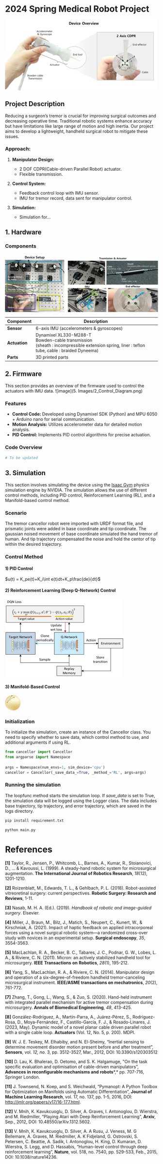 # 2024 Spring Medical Robot Project
<img src="5. Images/0_Device_Overview.png" alt="Project Overview" style="zoom:100%;" />




## Project Description

Reducing a surgeon’s tremor is crucial for improving surgical outcomes and decreasing operative time. Traditional robotic systems enhance accuracy but have limitations like large range of motion and high inertia. Our project aims to develop a lightweight, handheld surgical robot to mitigate these issues.

### Approach:
1. **Manipulator Design:** 
   - 2 DOF CDPR(Cable-driven Parallel Robot) actuator.
   - Flexible transmission.

2. **Control System:** 
   - Feedback control loop with IMU sensor.
   - IMU for tremor record, data sent for manipulator control.
   
3. **Simulation:** 
   - Simulation for...



## 1. Hardware

### Components
<img src="5. Images/1_Hardware_Setup.png" alt="Device Setup" style="zoom:100%;" />


| Component    | Description                                                                                       |
|--------------|---------------------------------------------------------------------------------------------------|
| **Sensor**   | 6-axis IMU (accelerometers & gyroscopes)                                                          |
| **Actuation**| Dynamixel XL330-M288-T <br> Bowden-cable transmission <br> (sheath : incompressible extension spring, liner : teflon tube, cable : braided Dyneema) |
| **Parts**    | 3D printed parts  


## 2. Firmware
This section provides an overview of the firmware used to control the actuators with IMU data.
![image](5. Images/2_Control_Diagram.png)



### Features
- **Control Code:** Developed using Dynamixel SDK (Python) and MPU 6050 + Arduino nano for serial communication.
- **Motion Analysis:** Utilizes accelerometer data for detailed motion analysis.
- **PID Control:** Implements PID control algorithms for precise actuation.

### Code Overview

```python
# To be updated

```


## 3. Simulation
This section involves simulating the device using the [Isaac Gym](https://developer.nvidia.com/isaac-gym) physics simulation engine by NVIDIA. The simulation allows the use of different control methods, including PID control, Reinforcement Learning (RL), and a Manifold-based control method.
### Scenario
The tremor cancellor robot were imported with URDF format file, and prismatic joints were added in base coordinate and tip coordinate. The gaussian noised movement of base coordinate simulated the hand tremor of human. And tip trajectory compensated the noise and hold the centor of tip within the desired trajectory.

### Control Method
#### 1) PID Control

$u(t) = K_pe(t)+K_i\int e(t)dt+K_p\frac{de}{dt}$

#### 2) Reinforcement Learning (Deep Q-Network) Control

<img src="5. Images/3_DQN.jpeg" alt="DQN" style="zoom:50%;" />

#### 3) Manifold-Based Control

<img src="5. Images/4_Manifold.png" alt="Manifold" style="zoom: 5%;" />

### Initialization
To initialize the simulation, create an instance of the Cancellor class. You need to specify whether to save data, which control method to use, and additional arguments if using RL.
```python
from cancellor import Cancellor
from argparse import Namespace

args = Namespace(num_envs=1, sim_device='cpu')
cancellor = Cancellor(_save_data_=True, _method_='RL', args=args)
```
### Running the simulation
The loopfunc method starts the simulation loop. If _save_data_ is set to True, the simulation data will be logged using the Logger class. The data includes base trajectory, tip trajectory, and error trajectory, which are saved in the logs directory. 
```bash
pip install requirement.txt
```

```bash
python main.py
```



# References

**[1]** Taylor, R., Jensen, P., Whitcomb, L., Barnes, A., Kumar, R., Stoianovici, D., ... & Kavoussi, L. (1999). A steady-hand robotic system for microsurgical augmentation. **The International Journal of Robotics Research**, *18*(12), 1201-1210.

**[2]** Roizenblatt, M., Edwards, T. L., & Gehlbach, P. L. (2018). Robot-assisted vitreoretinal surgery: current perspectives. **Robotic Surgery: Research and Reviews**, 1-11.

**[3]** Nasab, M. H. A. (Ed.). (2019). *Handbook of robotic and image-guided surgery*. Elsevier.

**[4]** Miller, J., Braun, M., Bilz, J., Matich, S., Neupert, C., Kunert, W., & Kirschniak, A. (2021). Impact of haptic feedback on applied intracorporeal forces using a novel surgical robotic system—a randomized cross-over study with novices in an experimental setup. **Surgical endoscopy**, *35*, 3554-3563.

**[5]** MacLachlan, R. A., Becker, B. C., Tabares, J. C., Podnar, G. W., Lobes, L. A., & Riviere, C. N. (2011). Micron: an actively stabilized handheld tool for microsurgery. **IEEE** **Transactions** **on** **Robotics**, *28*(1), 195-212.

**[6]** Yang, S., MacLachlan, R. A., & Riviere, C. N. (2014). Manipulator design and operation of a six-degree-of-freedom handheld tremor-canceling microsurgical instrument. **IEEE/ASME transactions on mechatronics**, *20*(2), 761-772.

**[7]** Zhang, T., Gong, L., Wang, S., & Zuo, S. (2020). Hand-held instrument with integrated parallel mechanism for active tremor compensation during microsurgery. **Annals of Biomedical Engineering**, *48*, 413-425.

**[8]** González-Rodríguez, A., Martín-Parra, A., Juárez-Pérez, S., Rodríguez-Rosa, D., Moya-Fernández, F., Castillo-García, F. J., & Rosado-Linares, J. (2023, May). Dynamic model of a novel planar cable driven parallel robot with a single cable loop. **Actuators** (Vol. 12, No. 5, p. 200). MDPI.

**[9]** W. J. E. Teskey, M. Elhabiby, and N. El-Sheimy, “Inertial sensing to determine movement disorder motion present before and after treatment”, **Sensors**, vol. *12, no.* 3, pp. 3512-3527, Mar., 2012, DOI: 10.3390/s120303512

**[10]** D. Lau, K. Bhalerao, D. Oetomo, and S. K. Halgamuge, "On the task specific evaluation and optimisation of cable-driven manipulators”, **Advances** **in reconfigurable mechanisms and** **robots***,* pp. 707-716, Springer London.

**[11]** J. Townsend, N. Koep, and S. Weichwald, “Pymanopt: A Python Toolbox for Optimization on Manifolds using Automatic Differentiation”, **Journal of Machine Learning Research**, vol. 17, no. 137, pp. 1-5, 2016, DOI: http://jmlr.org/papers/v17/16-177.html.

**[12]** V. Mnih, K. Kavukcuoglu, D. Silver, A. Graves, I. Antonoglou, D. Wierstra, and M. Riedmiller, “Playing Atari with Deep Reinforcement Learning”, **Arxiv**, Sep., 2012, DOI: 10.48550/arXiv.1312.5602.

**[13]** V. Mnih, K. Kavukcuoglu, D. Silver, A. A Rusu, J. Veness, M. G Bellemare, A. Graves, M. Riedmiller, A. K Fidjeland, G. Ostrovski, S. Petersen, C. Beattie, A. Sadik, I. Antonoglou, H. King, D. Kumaran, D. Wierstra, S. Legg, and D. Hassabis, “Human-level control through deep reinforcement learning”, **Nature**, vol. 518, no. 7540, pp. 529-533, Feb., 2015, DOI: 10.1038/nature14236.